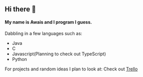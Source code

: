 ## Hi there 👋

#### My name is Awais and I program I guess.

Dabbling in a few languages such as: 
- Java
- C
- Javascript(Planning to check out TypeScript)
- Python

For projects and random ideas I plan to look at: Check out [Trello](https://trello.com/b/Yb3SqwAB/notcreative-development)
